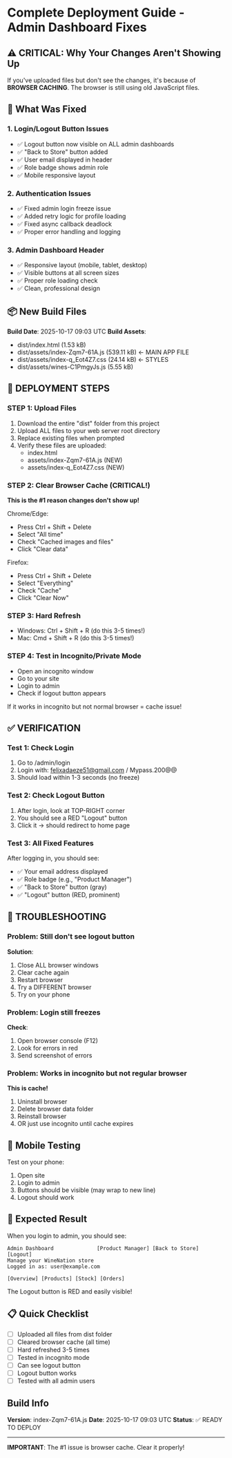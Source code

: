 # Complete Deployment Guide - Admin Dashboard Fixes

## ⚠️ CRITICAL: Why Your Changes Aren't Showing Up

If you've uploaded files but don't see the changes, it's because of **BROWSER CACHING**. The browser is still using old JavaScript files.

## 🔧 What Was Fixed

### 1. Login/Logout Button Issues
- ✅ Logout button now visible on ALL admin dashboards
- ✅ "Back to Store" button added
- ✅ User email displayed in header
- ✅ Role badge shows admin role
- ✅ Mobile responsive layout

### 2. Authentication Issues
- ✅ Fixed admin login freeze issue
- ✅ Added retry logic for profile loading
- ✅ Fixed async callback deadlock
- ✅ Proper error handling and logging

### 3. Admin Dashboard Header
- ✅ Responsive layout (mobile, tablet, desktop)
- ✅ Visible buttons at all screen sizes
- ✅ Proper role loading check
- ✅ Clean, professional design

## 📦 New Build Files

**Build Date**: 2025-10-17 09:03 UTC
**Build Assets**:
- dist/index.html (1.53 kB)
- dist/assets/index-Zqm7-61A.js (539.11 kB) ← MAIN APP FILE
- dist/assets/index-q_Eot4Z7.css (24.14 kB) ← STYLES
- dist/assets/wines-C1PmgyJs.js (5.55 kB)

## 🚀 DEPLOYMENT STEPS

### STEP 1: Upload Files
1. Download the entire "dist" folder from this project
2. Upload ALL files to your web server root directory
3. Replace existing files when prompted
4. Verify these files are uploaded:
   - index.html
   - assets/index-Zqm7-61A.js (NEW)
   - assets/index-q_Eot4Z7.css (NEW)

### STEP 2: Clear Browser Cache (CRITICAL!)

**This is the #1 reason changes don't show up!**

Chrome/Edge:
- Press Ctrl + Shift + Delete
- Select "All time"
- Check "Cached images and files"
- Click "Clear data"

Firefox:
- Press Ctrl + Shift + Delete
- Select "Everything"
- Check "Cache"
- Click "Clear Now"

### STEP 3: Hard Refresh
- Windows: Ctrl + Shift + R (do this 3-5 times!)
- Mac: Cmd + Shift + R (do this 3-5 times!)

### STEP 4: Test in Incognito/Private Mode
- Open an incognito window
- Go to your site
- Login to admin
- Check if logout button appears

If it works in incognito but not normal browser = cache issue!

## ✅ VERIFICATION

### Test 1: Check Login
1. Go to /admin/login
2. Login with: felixadaeze51@gmail.com / Mypass.200@@
3. Should load within 1-3 seconds (no freeze)

### Test 2: Check Logout Button
1. After login, look at TOP-RIGHT corner
2. You should see a RED "Logout" button
3. Click it → should redirect to home page

### Test 3: All Fixed Features
After logging in, you should see:
- ✅ Your email address displayed
- ✅ Role badge (e.g., "Product Manager")
- ✅ "Back to Store" button (gray)
- ✅ "Logout" button (RED, prominent)

## 🚨 TROUBLESHOOTING

### Problem: Still don't see logout button

**Solution**:
1. Close ALL browser windows
2. Clear cache again
3. Restart browser
4. Try a DIFFERENT browser
5. Try on your phone

### Problem: Login still freezes

**Check**:
1. Open browser console (F12)
2. Look for errors in red
3. Send screenshot of errors

### Problem: Works in incognito but not regular browser

**This is cache!**
1. Uninstall browser
2. Delete browser data folder
3. Reinstall browser
4. OR just use incognito until cache expires

## 📱 Mobile Testing

Test on your phone:
1. Open site
2. Login to admin
3. Buttons should be visible (may wrap to new line)
4. Logout should work

## 🎯 Expected Result

When you login to admin, you should see:

```
Admin Dashboard              [Product Manager] [Back to Store] [Logout]
Manage your WineNation store
Logged in as: user@example.com

[Overview] [Products] [Stock] [Orders]
```

The Logout button is RED and easily visible!

## 📋 Quick Checklist

- [ ] Uploaded all files from dist folder
- [ ] Cleared browser cache (all time)
- [ ] Hard refreshed 3-5 times
- [ ] Tested in incognito mode
- [ ] Can see logout button
- [ ] Logout button works
- [ ] Tested with all admin users

## Build Info

**Version**: index-Zqm7-61A.js
**Date**: 2025-10-17 09:03 UTC
**Status**: ✅ READY TO DEPLOY

---

**IMPORTANT**: The #1 issue is browser cache. Clear it properly!

